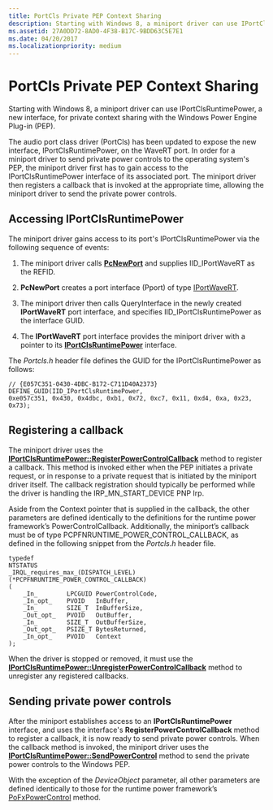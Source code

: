 ```yaml
---
title: PortCls Private PEP Context Sharing
description: Starting with Windows 8, a miniport driver can use IPortClsRuntimePower, a new interface, for private context sharing with the Windows Power Engine Plug-in (PEP).
ms.assetid: 27A0DD72-8AD0-4F38-B17C-9BDD63C5E7E1
ms.date: 04/20/2017
ms.localizationpriority: medium
---
```


# PortCls Private PEP Context Sharing


Starting with Windows 8, a miniport driver can use IPortClsRuntimePower, a new interface, for private context sharing with the Windows Power Engine Plug-in (PEP).

The audio port class driver (PortCls) has been updated to expose the new interface, IPortClsRuntimePower, on the WaveRT port. In order for a miniport driver to send private power controls to the operating system's PEP, the miniport driver first has to gain access to the IPortClsRuntimePower interface of its associated port. The miniport driver then registers a callback that is invoked at the appropriate time, allowing the miniport driver to send the private power controls.

## <span id="Accessing_IPortClsRuntimePower"></span><span id="accessing_iportclsruntimepower"></span><span id="ACCESSING_IPORTCLSRUNTIMEPOWER"></span>Accessing IPortClsRuntimePower


The miniport driver gains access to its port's IPortClsRuntimePower via the following sequence of events:

1. The miniport driver calls [**PcNewPort**](https://msdn.microsoft.com/library/windows/hardware/ff537715) and supplies IID\_IPortWaveRT as the REFID.

2. **PcNewPort** creates a port interface (Pport) of type [IPortWaveRT](https://msdn.microsoft.com/library/windows/hardware/ff536920).

3. The miniport driver then calls QueryInterface in the newly created **IPortWaveRT** port interface, and specifies IID\_IPortClsRuntimePower as the interface GUID.

4. The **IPortWaveRT** port interface provides the miniport driver with a pointer to its [**IPortClsRuntimePower**](https://msdn.microsoft.com/library/windows/hardware/dn265125) interface.

The *Portcls.h* header file defines the GUID for the IPortClsRuntimePower as follows:

``` syntax
// {E057C351-0430-4DBC-B172-C711D40A2373}
DEFINE_GUID(IID_IPortClsRuntimePower,
0xe057c351, 0x430, 0x4dbc, 0xb1, 0x72, 0xc7, 0x11, 0xd4, 0xa, 0x23, 0x73);
```

## <span id="Registering_a_callback"></span><span id="registering_a_callback"></span><span id="REGISTERING_A_CALLBACK"></span>Registering a callback


The miniport driver uses the [**IPortClsRuntimePower::RegisterPowerControlCallback**](https://msdn.microsoft.com/library/windows/hardware/dn265126) method to register a callback. This method is invoked either when the PEP initiates a private request, or in response to a private request that is initiated by the miniport driver itself. The callback registration should typically be performed while the driver is handling the IRP\_MN\_START\_DEVICE PNP Irp.

Aside from the Context pointer that is supplied in the callback, the other parameters are defined identically to the definitions for the runtime power framework’s PowerControlCallback. Additionally, the miniport’s callback must be of type PCPFNRUNTIME\_POWER\_CONTROL\_CALLBACK, as defined in the following snippet from the *Portcls.h* header file.

```ManagedCPlusPlus
typedef
NTSTATUS
_IRQL_requires_max_(DISPATCH_LEVEL)
(*PCPFNRUNTIME_POWER_CONTROL_CALLBACK)
(
    _In_        LPCGUID PowerControlCode,
    _In_opt_    PVOID   InBuffer,
    _In_        SIZE_T  InBufferSize,
    _Out_opt_   PVOID   OutBuffer,
    _In_        SIZE_T  OutBufferSize,
    _Out_opt_   PSIZE_T BytesReturned,
    _In_opt_    PVOID   Context
);
```

When the driver is stopped or removed, it must use the [**IPortClsRuntimePower::UnregisterPowerControlCallback**](https://msdn.microsoft.com/library/windows/hardware/dn265128) method to unregister any registered callbacks.

## <span id="Sending_private_power_controls"></span><span id="sending_private_power_controls"></span><span id="SENDING_PRIVATE_POWER_CONTROLS"></span>Sending private power controls


After the miniport establishes access to an **IPortClsRuntimePower** interface, and uses the interface's **RegisterPowerControlCallback** method to register a callback, it is now ready to send private power controls. When the callback method is invoked, the miniport driver uses the [**IPortClsRuntimePower::SendPowerControl**](https://msdn.microsoft.com/library/windows/hardware/dn265127) method to send the private power controls to the Windows PEP.

With the exception of the *DeviceObject* parameter, all other parameters are defined identically to those for the runtime power framework’s [PoFxPowerControl](https://msdn.microsoft.com/library/windows/hardware/hh439518.aspx) method.

 

 




